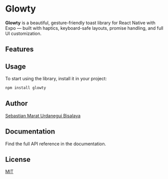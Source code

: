 # **Glowty**

**Glowty** is a beautiful, gesture-friendly toast library for React Native with Expo — built with haptics, keyboard-safe layouts, promise handling, and full UI customization.

## **Features**

## **Usage**

To start using the library, install it in your project:

```bash
npm install glowty
```

## **Author**

[Sebastian Marat Urdanegui Bisalaya](https://sebastianurdanegui.com)

## **Documentation**

Find the full API reference in the documentation.

## **License**

[MIT](./LICENSE.md)